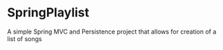 # SpringPlaylist
A simple Spring MVC and Persistence project that allows for creation of a list of songs
